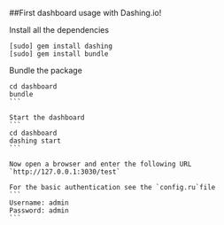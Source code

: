 

##First dashboard usage with Dashing.io!

Install all the dependencies
```
[sudo] gem install dashing
[sudo] gem install bundle
```

Bundle the package
````
cd dashboard
bundle
```

Start the dashboard
```
cd dashboard
dashing start
```

Now open a browser and enter the following URL
`http://127.0.0.1:3030/test`

For the basic authentication see the `config.ru`file
```
Username: admin
Password: admin
```
